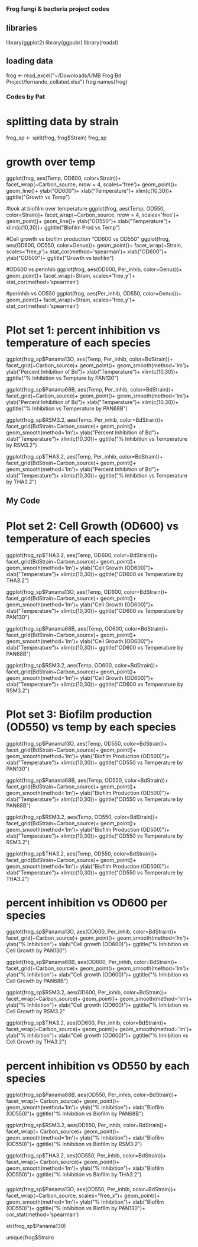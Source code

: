 ### Frog fungi & bacteria project codes

## libraries
library(ggplot2)
library(ggpubr)
library(readxl)

## loading data
frog <- read_excel("~/Downloads/UMB Frog Bd Project/fernando_collated.xlsx")
frog
names(frog)

### Codes by Pat

# splitting data by strain
frog_sp <- split(frog, frog$Strain)
frog_sp

# growth over temp
ggplot(frog, aes(Temp, OD600, color=Strain))+
  facet_wrap(~Carbon_source, nrow = 4, scales='free')+
  geom_point()+
  geom_line()+
  ylab("OD600")+
  xlab("Temperature")+
  xlim(c(10,30))+
  ggtitle("Growth vs Temp")

#look at biofilm over temperature
ggplot(frog, aes(Temp, OD550, color=Strain))+
  facet_wrap(~Carbon_source, nrow = 4, scales='free')+
  geom_point()+
  geom_line()+
  ylab("OD550")+
  xlab("Temperature")+
  xlim(c(10,30))+
  ggtitle("Biofilm Prod vs Temp")

#Cell growth vs biofilm production "OD600 vs OD550"
ggplot(frog, aes(OD600, OD550, color=Genus))+
  geom_point()+
  facet_wrap(~Strain, scales='free_y')+
  stat_cor(method='spearman')+
  xlab("OD600")+
  ylab("OD500")+
  ggtitle("Growth vs biofilm")

#OD600 vs perinhib
ggplot(frog, aes(OD600, Per_inhib, color=Genus))+
  geom_point()+
  facet_wrap(~Strain, scales='free_y')+
  stat_cor(method='spearman')

#perinhib vs OD550
ggplot(frog, aes(Per_inhib, OD550, color=Genus))+
  geom_point()+
  facet_wrap(~Strain, scales='free_y')+
  stat_cor(method='spearman')

# Plot set 1: percent inhibition vs temperature of each species
ggplot(frog_sp$Panama13O, aes(Temp, Per_inhib, color=BdStrain))+
  facet_grid(~Carbon_source)+
  geom_point()+
  geom_smooth(method='lm')+
  ylab("Percent Inhibition of Bd")+
  xlab("Temperature")+
  xlim(c(10,30))+
  ggtitle("% Inhibition vs Tempture by PAN130")


ggplot(frog_sp$Panama68B, aes(Temp, Per_inhib, color=BdStrain))+
  facet_grid(~Carbon_source)+
  geom_point()+
  geom_smooth(method='lm')+
  ylab("Percent Inhibition of Bd")+
  xlab("Temperature")+
  xlim(c(10,30))+
  ggtitle("% Inhibition vs Temperature by PAN68B")

ggplot(frog_sp$RSM3.2, aes(Temp, Per_inhib, color=BdStrain))+
  facet_grid(BdStrain~Carbon_source)+
  geom_point()+
  geom_smooth(method='lm')+
  ylab("Percent Inhibition of Bd")+
  xlab("Temperature")+
  xlim(c(10,30))+
  ggtitle("% Inhibition vs Temperature by RSM3.2")

ggplot(frog_sp$THA3.2, aes(Temp, Per_inhib, color=BdStrain))+
  facet_grid(BdStrain~Carbon_source)+
  geom_point()+
  geom_smooth(method='lm')+
  ylab("Percent Inhibition of Bd")+
  xlab("Temperature")+
  xlim(c(10,30))+
  ggtitle("% Inhibition vs Temperature by THA3.2")

## My Code
# Plot set 2: Cell Growth (OD600) vs temperature of each species
ggplot(frog_sp$THA3.2, aes(Temp, OD600, color=BdStrain))+
  facet_grid(BdStrain~Carbon_source)+
  geom_point()+
  geom_smooth(method='lm')+
  ylab("Cell Growth (OD600)")+
  xlab("Temperature")+
  xlim(c(10,30))+
  ggtitle("OD600 vs Temperature by THA3.2")

ggplot(frog_sp$Panama13O, aes(Temp, OD600, color=BdStrain))+
  facet_grid(BdStrain~Carbon_source)+
  geom_point()+
  geom_smooth(method='lm')+
  ylab("Cell Growth (OD600)")+
  xlab("Temperature")+
  xlim(c(10,30))+
  ggtitle("OD600 vs Temperature by PAN130")

ggplot(frog_sp$Panama68B, aes(Temp, OD600, color=BdStrain))+
  facet_grid(BdStrain~Carbon_source)+
  geom_point()+
  geom_smooth(method='lm')+
  ylab("Cell Growth (OD600)")+
  xlab("Temperature")+
  xlim(c(10,30))+
  ggtitle("OD600 vs Temperature by PAN68B")

ggplot(frog_sp$RSM3.2, aes(Temp, OD600, color=BdStrain))+
  facet_grid(BdStrain~Carbon_source)+
  geom_point()+
  geom_smooth(method='lm')+
  ylab("Cell Growth (OD600)")+
  xlab("Temperature")+
  xlim(c(10,30))+
  ggtitle("OD600 vs Temperature by RSM3.2")

# Plot set 3: Biofilm production (OD550) vs temp by each species
ggplot(frog_sp$Panama13O, aes(Temp, OD550, color=BdStrain))+
  facet_grid(BdStrain~Carbon_source)+
  geom_point()+
  geom_smooth(method='lm')+
  ylab("Biofilm Production (OD500)")+
  xlab("Temperature")+
  xlim(c(10,30))+
  ggtitle("OD550 vs Temperature by PAN130")

ggplot(frog_sp$Panama68B, aes(Temp, OD550, color=BdStrain))+
  facet_grid(BdStrain~Carbon_source)+
  geom_point()+
  geom_smooth(method='lm')+
  ylab("Biofilm Production (OD500)")+
  xlab("Temperature")+
  xlim(c(10,30))+
  ggtitle("OD550 vs Temperature by PAN68B")

ggplot(frog_sp$RSM3.2, aes(Temp, OD550, color=BdStrain))+
  facet_grid(BdStrain~Carbon_source)+
  geom_point()+
  geom_smooth(method='lm')+
  ylab("Biofilm Production (OD500)")+
  xlab("Temperature")+
  xlim(c(10,30))+
  ggtitle("OD550 vs Temperature by RSM3.2")

ggplot(frog_sp$THA3.2, aes(Temp, OD550, color=BdStrain))+
  facet_grid(BdStrain~Carbon_source)+
  geom_point()+
  geom_smooth(method='lm')+
  ylab("Biofilm Production (OD500)")+
  xlab("Temperature")+
  xlim(c(10,30))+
  ggtitle("OD550 vs Temperature by THA3.2")

# percent inhibition vs OD600 per species
ggplot(frog_sp$Panama13O, aes(OD600, Per_inhib, color=BdStrain))+
  facet_grid(~Carbon_source)+
  geom_point()+
  geom_smooth(method='lm')+
  ylab("% Inhibition")+
  xlab("Cell growth (OD600)")+
  ggtitle("% Inhibition vs Cell Growth by PAN130")

ggplot(frog_sp$Panama68B, aes(OD600, Per_inhib, color=BdStrain))+
  facet_grid(~Carbon_source)+
  geom_point()+
  geom_smooth(method='lm')+
  ylab("% Inhibition")+
  xlab("Cell growth (OD600)")+
  ggtitle("% Inhibition vs Cell Growth by PAN68B")

ggplot(frog_sp$RSM3.2, aes(OD600, Per_inhib, color=BdStrain))+
  facet_wrap(~Carbon_source)+
  geom_point()+
  geom_smooth(method='lm')+
  ylab("% Inhibition")+
  xlab("Cell growth (OD600)")+
  ggtitle("% Inhibition vs Cell Growth by RSM3.2"

ggplot(frog_sp$THA3.2, aes(OD600, Per_inhib, color=BdStrain))+
  facet_wrap(~Carbon_source)+
  geom_point()+
  geom_smooth(method='lm')+
  ylab("% Inhibition")+
  xlab("Cell growth (OD600)")+
  ggtitle("% Inhibition vs Cell Growth by THA3.2")

# percent inhibition vs OD550 by each species
ggplot(frog_sp$Panama68B, aes(OD550, Per_inhib, color=BdStrain))+
  facet_wrap(~ Carbon_source)+
  geom_point()+
  geom_smooth(method='lm')+
  ylab("% Inhibition")+
  xlab("Biofilm (OD550)")+
  ggtitle("% Inhibition vs Biofilm by PAN68B")

ggplot(frog_sp$RSM3.2, aes(OD550, Per_inhib, color=BdStrain))+
  facet_wrap(~ Carbon_source)+
  geom_point()+
  geom_smooth(method='lm')+
  ylab("% Inhibition")+
  xlab("Biofilm (OD550)")+
  ggtitle("% Inhibition vs Biofilm by RSM3.2")

ggplot(frog_sp$THA3.2, aes(OD550, Per_inhib, color=BdStrain))+
  facet_wrap(~ Carbon_source)+
  geom_point()+
  geom_smooth(method='lm')+
  ylab("% Inhibition")+
  xlab("Biofilm (OD550)")+
  ggtitle("% Inhibition vs Biofilm by THA3.2")

###

ggplot(frog_sp$Panama13O, aes(OD550, Per_inhib, color=BdStrain))+
  facet_wrap(~Carbon_source, scales="free_x")+
  geom_point()+
  geom_smooth(method='lm')+
  ylab("% Inhibition")+
  xlab("Biofilm (OD550)")+
  ggtitle("% Inhibition vs Biofilm by PAN130")+
  cor_stat(method='spearman')

str(frog_sp$Panama130)

unique(frog$Strain)
